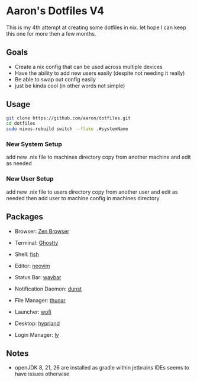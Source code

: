 # Aaron's Dotfiles V4 

This is my 4th attempt at creating some dotfiles in nix. let hope I can keep this one for more then a few months.

## Goals

- Create a nix config that can be used across multiple devices
- Have the ability to add new users easily (despite not needing it really)
- Be able to swap out config easily
- just be kinda cool (in other words not simple)

## Usage

```bash
git clone https://github.com/aaron/dotfiles.git
cd dotfiles
sudo nixos-rebuild switch --flake .#systemName
```

### New System Setup

add new .nix file to machines directory copy from another machine and edit as needed

### New User Setup

add new .nix file to users directory copy from another user and edit as needed then add user to machine config in machines directory

## Packages
<Standard packages used across the aaron user config on most machines>

- Browser: [Zen Browser](https://zen-browser.app/)
- Terminal: [Ghostty](https://ghostty.org/)
- Shell: [fish](https://fishshell.com/)
- Editor: [neovim](https://neovim.io/)

- Status Bar: [waybar](https://github.com/Alexays/Waybar)
- Notification Daemon: [dunst](https://dunst-project.org/)
- File Manager: [thunar](https://docs.xfce.org/xfce/thunar/start)
- Launcher: [wofi](https://hg.sr.ht/~scoopta/wofi)
- Desktop: [hyprland](https://hyprland.org/)
- Login Manager: [ly](https://github.com/fairyglade/ly)


## Notes 

- openJDK 8, 21, 26 are installed as gradle within jetbrains IDEs seems to have issues otherwise
